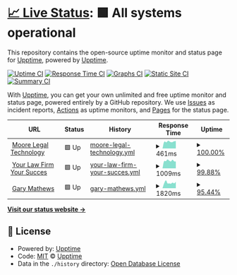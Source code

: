 # [📈 Live Status](https://demo.upptime.js.org): <!--live status--> **🟩 All systems operational**

This repository contains the open-source uptime monitor and status page for [Upptime](https://upptime.js.org), powered by [Upptime](https://github.com/upptime/upptime).

[![Uptime CI](https://github.com/koj-co/upptime/workflows/Uptime%20CI/badge.svg)](https://github.com/koj-co/upptime/actions?query=workflow%3A%22Uptime+CI%22)
[![Response Time CI](https://github.com/koj-co/upptime/workflows/Response%20Time%20CI/badge.svg)](https://github.com/koj-co/upptime/actions?query=workflow%3A%22Response+Time+CI%22)
[![Graphs CI](https://github.com/koj-co/upptime/workflows/Graphs%20CI/badge.svg)](https://github.com/koj-co/upptime/actions?query=workflow%3A%22Graphs+CI%22)
[![Static Site CI](https://github.com/koj-co/upptime/workflows/Static%20Site%20CI/badge.svg)](https://github.com/koj-co/upptime/actions?query=workflow%3A%22Static+Site+CI%22)
[![Summary CI](https://github.com/koj-co/upptime/workflows/Summary%20CI/badge.svg)](https://github.com/koj-co/upptime/actions?query=workflow%3A%22Summary+CI%22)

With [Upptime](https://upptime.js.org), you can get your own unlimited and free uptime monitor and status page, powered entirely by a GitHub repository. We use [Issues](https://github.com/upptime/upptime/issues) as incident reports, [Actions](https://github.com/upptime/upptime/actions) as uptime monitors, and [Pages](https://demo.upptime.js.org) for the status page.

<!--start: status pages-->
<!-- This summary is generated by Upptime (https://github.com/upptime/upptime) -->
<!-- Do not edit this manually, your changes will be overwritten -->
<!-- prettier-ignore -->
| URL | Status | History | Response Time | Uptime |
| --- | ------ | ------- | ------------- | ------ |
| <img alt="" src="https://favicons.githubusercontent.com/www.moorelegaltechnology.co.uk" height="13"> [Moore Legal Technology](https://www.moorelegaltechnology.co.uk) | 🟩 Up | [moore-legal-technology.yml](https://github.com/Moore-Legal-Technology-Ltd/uptimes/commits/HEAD/history/moore-legal-technology.yml) | <details><summary><img alt="Response time graph" src="./graphs/moore-legal-technology/response-time-week.png" height="20"> 461ms</summary><br><a href="https://uptime.moorelegaltechnology.co.uk/history/moore-legal-technology"><img alt="Response time 635" src="https://img.shields.io/endpoint?url=https%3A%2F%2Fraw.githubusercontent.com%2FMoore-Legal-Technology-Ltd%2Fuptimes%2FHEAD%2Fapi%2Fmoore-legal-technology%2Fresponse-time.json"></a><br><a href="https://uptime.moorelegaltechnology.co.uk/history/moore-legal-technology"><img alt="24-hour response time 496" src="https://img.shields.io/endpoint?url=https%3A%2F%2Fraw.githubusercontent.com%2FMoore-Legal-Technology-Ltd%2Fuptimes%2FHEAD%2Fapi%2Fmoore-legal-technology%2Fresponse-time-day.json"></a><br><a href="https://uptime.moorelegaltechnology.co.uk/history/moore-legal-technology"><img alt="7-day response time 461" src="https://img.shields.io/endpoint?url=https%3A%2F%2Fraw.githubusercontent.com%2FMoore-Legal-Technology-Ltd%2Fuptimes%2FHEAD%2Fapi%2Fmoore-legal-technology%2Fresponse-time-week.json"></a><br><a href="https://uptime.moorelegaltechnology.co.uk/history/moore-legal-technology"><img alt="30-day response time 568" src="https://img.shields.io/endpoint?url=https%3A%2F%2Fraw.githubusercontent.com%2FMoore-Legal-Technology-Ltd%2Fuptimes%2FHEAD%2Fapi%2Fmoore-legal-technology%2Fresponse-time-month.json"></a><br><a href="https://uptime.moorelegaltechnology.co.uk/history/moore-legal-technology"><img alt="1-year response time 635" src="https://img.shields.io/endpoint?url=https%3A%2F%2Fraw.githubusercontent.com%2FMoore-Legal-Technology-Ltd%2Fuptimes%2FHEAD%2Fapi%2Fmoore-legal-technology%2Fresponse-time-year.json"></a></details> | <details><summary><a href="https://uptime.moorelegaltechnology.co.uk/history/moore-legal-technology">100.00%</a></summary><a href="https://uptime.moorelegaltechnology.co.uk/history/moore-legal-technology"><img alt="All-time uptime 100.00%" src="https://img.shields.io/endpoint?url=https%3A%2F%2Fraw.githubusercontent.com%2FMoore-Legal-Technology-Ltd%2Fuptimes%2FHEAD%2Fapi%2Fmoore-legal-technology%2Fuptime.json"></a><br><a href="https://uptime.moorelegaltechnology.co.uk/history/moore-legal-technology"><img alt="24-hour uptime 100.00%" src="https://img.shields.io/endpoint?url=https%3A%2F%2Fraw.githubusercontent.com%2FMoore-Legal-Technology-Ltd%2Fuptimes%2FHEAD%2Fapi%2Fmoore-legal-technology%2Fuptime-day.json"></a><br><a href="https://uptime.moorelegaltechnology.co.uk/history/moore-legal-technology"><img alt="7-day uptime 100.00%" src="https://img.shields.io/endpoint?url=https%3A%2F%2Fraw.githubusercontent.com%2FMoore-Legal-Technology-Ltd%2Fuptimes%2FHEAD%2Fapi%2Fmoore-legal-technology%2Fuptime-week.json"></a><br><a href="https://uptime.moorelegaltechnology.co.uk/history/moore-legal-technology"><img alt="30-day uptime 100.00%" src="https://img.shields.io/endpoint?url=https%3A%2F%2Fraw.githubusercontent.com%2FMoore-Legal-Technology-Ltd%2Fuptimes%2FHEAD%2Fapi%2Fmoore-legal-technology%2Fuptime-month.json"></a><br><a href="https://uptime.moorelegaltechnology.co.uk/history/moore-legal-technology"><img alt="1-year uptime 100.00%" src="https://img.shields.io/endpoint?url=https%3A%2F%2Fraw.githubusercontent.com%2FMoore-Legal-Technology-Ltd%2Fuptimes%2FHEAD%2Fapi%2Fmoore-legal-technology%2Fuptime-year.json"></a></details>
| <img alt="" src="https://favicons.githubusercontent.com/yourlawfirmsuccess.co.uk" height="13"> [Your Law Firm Your Succes](https://yourlawfirmsuccess.co.uk) | 🟩 Up | [your-law-firm-your-succes.yml](https://github.com/Moore-Legal-Technology-Ltd/uptimes/commits/HEAD/history/your-law-firm-your-succes.yml) | <details><summary><img alt="Response time graph" src="./graphs/your-law-firm-your-succes/response-time-week.png" height="20"> 1009ms</summary><br><a href="https://uptime.moorelegaltechnology.co.uk/history/your-law-firm-your-succes"><img alt="Response time 1205" src="https://img.shields.io/endpoint?url=https%3A%2F%2Fraw.githubusercontent.com%2FMoore-Legal-Technology-Ltd%2Fuptimes%2FHEAD%2Fapi%2Fyour-law-firm-your-succes%2Fresponse-time.json"></a><br><a href="https://uptime.moorelegaltechnology.co.uk/history/your-law-firm-your-succes"><img alt="24-hour response time 919" src="https://img.shields.io/endpoint?url=https%3A%2F%2Fraw.githubusercontent.com%2FMoore-Legal-Technology-Ltd%2Fuptimes%2FHEAD%2Fapi%2Fyour-law-firm-your-succes%2Fresponse-time-day.json"></a><br><a href="https://uptime.moorelegaltechnology.co.uk/history/your-law-firm-your-succes"><img alt="7-day response time 1009" src="https://img.shields.io/endpoint?url=https%3A%2F%2Fraw.githubusercontent.com%2FMoore-Legal-Technology-Ltd%2Fuptimes%2FHEAD%2Fapi%2Fyour-law-firm-your-succes%2Fresponse-time-week.json"></a><br><a href="https://uptime.moorelegaltechnology.co.uk/history/your-law-firm-your-succes"><img alt="30-day response time 1114" src="https://img.shields.io/endpoint?url=https%3A%2F%2Fraw.githubusercontent.com%2FMoore-Legal-Technology-Ltd%2Fuptimes%2FHEAD%2Fapi%2Fyour-law-firm-your-succes%2Fresponse-time-month.json"></a><br><a href="https://uptime.moorelegaltechnology.co.uk/history/your-law-firm-your-succes"><img alt="1-year response time 1205" src="https://img.shields.io/endpoint?url=https%3A%2F%2Fraw.githubusercontent.com%2FMoore-Legal-Technology-Ltd%2Fuptimes%2FHEAD%2Fapi%2Fyour-law-firm-your-succes%2Fresponse-time-year.json"></a></details> | <details><summary><a href="https://uptime.moorelegaltechnology.co.uk/history/your-law-firm-your-succes">99.88%</a></summary><a href="https://uptime.moorelegaltechnology.co.uk/history/your-law-firm-your-succes"><img alt="All-time uptime 99.79%" src="https://img.shields.io/endpoint?url=https%3A%2F%2Fraw.githubusercontent.com%2FMoore-Legal-Technology-Ltd%2Fuptimes%2FHEAD%2Fapi%2Fyour-law-firm-your-succes%2Fuptime.json"></a><br><a href="https://uptime.moorelegaltechnology.co.uk/history/your-law-firm-your-succes"><img alt="24-hour uptime 100.00%" src="https://img.shields.io/endpoint?url=https%3A%2F%2Fraw.githubusercontent.com%2FMoore-Legal-Technology-Ltd%2Fuptimes%2FHEAD%2Fapi%2Fyour-law-firm-your-succes%2Fuptime-day.json"></a><br><a href="https://uptime.moorelegaltechnology.co.uk/history/your-law-firm-your-succes"><img alt="7-day uptime 99.88%" src="https://img.shields.io/endpoint?url=https%3A%2F%2Fraw.githubusercontent.com%2FMoore-Legal-Technology-Ltd%2Fuptimes%2FHEAD%2Fapi%2Fyour-law-firm-your-succes%2Fuptime-week.json"></a><br><a href="https://uptime.moorelegaltechnology.co.uk/history/your-law-firm-your-succes"><img alt="30-day uptime 99.88%" src="https://img.shields.io/endpoint?url=https%3A%2F%2Fraw.githubusercontent.com%2FMoore-Legal-Technology-Ltd%2Fuptimes%2FHEAD%2Fapi%2Fyour-law-firm-your-succes%2Fuptime-month.json"></a><br><a href="https://uptime.moorelegaltechnology.co.uk/history/your-law-firm-your-succes"><img alt="1-year uptime 99.79%" src="https://img.shields.io/endpoint?url=https%3A%2F%2Fraw.githubusercontent.com%2FMoore-Legal-Technology-Ltd%2Fuptimes%2FHEAD%2Fapi%2Fyour-law-firm-your-succes%2Fuptime-year.json"></a></details>
| <img alt="" src="https://favicons.githubusercontent.com/www.gary.ie" height="13"> [Gary Mathews](https://www.gary.ie) | 🟩 Up | [gary-mathews.yml](https://github.com/Moore-Legal-Technology-Ltd/uptimes/commits/HEAD/history/gary-mathews.yml) | <details><summary><img alt="Response time graph" src="./graphs/gary-mathews/response-time-week.png" height="20"> 1820ms</summary><br><a href="https://uptime.moorelegaltechnology.co.uk/history/gary-mathews"><img alt="Response time 1545" src="https://img.shields.io/endpoint?url=https%3A%2F%2Fraw.githubusercontent.com%2FMoore-Legal-Technology-Ltd%2Fuptimes%2FHEAD%2Fapi%2Fgary-mathews%2Fresponse-time.json"></a><br><a href="https://uptime.moorelegaltechnology.co.uk/history/gary-mathews"><img alt="24-hour response time 2105" src="https://img.shields.io/endpoint?url=https%3A%2F%2Fraw.githubusercontent.com%2FMoore-Legal-Technology-Ltd%2Fuptimes%2FHEAD%2Fapi%2Fgary-mathews%2Fresponse-time-day.json"></a><br><a href="https://uptime.moorelegaltechnology.co.uk/history/gary-mathews"><img alt="7-day response time 1820" src="https://img.shields.io/endpoint?url=https%3A%2F%2Fraw.githubusercontent.com%2FMoore-Legal-Technology-Ltd%2Fuptimes%2FHEAD%2Fapi%2Fgary-mathews%2Fresponse-time-week.json"></a><br><a href="https://uptime.moorelegaltechnology.co.uk/history/gary-mathews"><img alt="30-day response time 1935" src="https://img.shields.io/endpoint?url=https%3A%2F%2Fraw.githubusercontent.com%2FMoore-Legal-Technology-Ltd%2Fuptimes%2FHEAD%2Fapi%2Fgary-mathews%2Fresponse-time-month.json"></a><br><a href="https://uptime.moorelegaltechnology.co.uk/history/gary-mathews"><img alt="1-year response time 1545" src="https://img.shields.io/endpoint?url=https%3A%2F%2Fraw.githubusercontent.com%2FMoore-Legal-Technology-Ltd%2Fuptimes%2FHEAD%2Fapi%2Fgary-mathews%2Fresponse-time-year.json"></a></details> | <details><summary><a href="https://uptime.moorelegaltechnology.co.uk/history/gary-mathews">95.44%</a></summary><a href="https://uptime.moorelegaltechnology.co.uk/history/gary-mathews"><img alt="All-time uptime 85.92%" src="https://img.shields.io/endpoint?url=https%3A%2F%2Fraw.githubusercontent.com%2FMoore-Legal-Technology-Ltd%2Fuptimes%2FHEAD%2Fapi%2Fgary-mathews%2Fuptime.json"></a><br><a href="https://uptime.moorelegaltechnology.co.uk/history/gary-mathews"><img alt="24-hour uptime 100.00%" src="https://img.shields.io/endpoint?url=https%3A%2F%2Fraw.githubusercontent.com%2FMoore-Legal-Technology-Ltd%2Fuptimes%2FHEAD%2Fapi%2Fgary-mathews%2Fuptime-day.json"></a><br><a href="https://uptime.moorelegaltechnology.co.uk/history/gary-mathews"><img alt="7-day uptime 95.44%" src="https://img.shields.io/endpoint?url=https%3A%2F%2Fraw.githubusercontent.com%2FMoore-Legal-Technology-Ltd%2Fuptimes%2FHEAD%2Fapi%2Fgary-mathews%2Fuptime-week.json"></a><br><a href="https://uptime.moorelegaltechnology.co.uk/history/gary-mathews"><img alt="30-day uptime 98.95%" src="https://img.shields.io/endpoint?url=https%3A%2F%2Fraw.githubusercontent.com%2FMoore-Legal-Technology-Ltd%2Fuptimes%2FHEAD%2Fapi%2Fgary-mathews%2Fuptime-month.json"></a><br><a href="https://uptime.moorelegaltechnology.co.uk/history/gary-mathews"><img alt="1-year uptime 85.92%" src="https://img.shields.io/endpoint?url=https%3A%2F%2Fraw.githubusercontent.com%2FMoore-Legal-Technology-Ltd%2Fuptimes%2FHEAD%2Fapi%2Fgary-mathews%2Fuptime-year.json"></a></details>

<!--end: status pages-->

[**Visit our status website →**](https://uptime.moorelegaltechnology.co.uk/)

## 📄 License

- Powered by: [Upptime](https://github.com/upptime/upptime)
- Code: [MIT](./LICENSE) © [Upptime](https://upptime.js.org)
- Data in the `./history` directory: [Open Database License](https://opendatacommons.org/licenses/odbl/1-0/)
